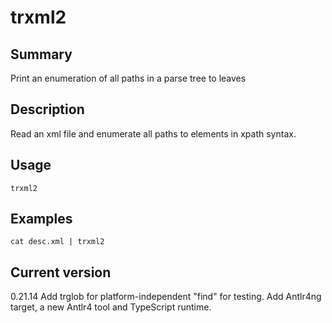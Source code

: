 # trxml2

## Summary

Print an enumeration of all paths in a parse tree to leaves

## Description

Read an xml file and enumerate all paths to elements in xpath syntax.

## Usage

    trxml2

## Examples

    cat desc.xml | trxml2

## Current version

0.21.14 Add trglob for platform-independent "find" for testing. Add Antlr4ng target, a new Antlr4 tool and TypeScript runtime.
